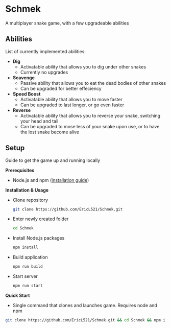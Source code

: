 # Schmek
A multiplayer snake game, with a few upgradeable abilities

## Abilities
List of currently implemented abilities: 

- **Dig**
  - Activatable ability that allows you to dig under other snakes
  - Currently no upgrades
- **Scavenge**
  - Passive ability that allows you to eat the dead bodies of other snakes
  - Can be upgraded for better effeciency
- **Speed Boost**
  - Activatable ability that allows you to move faster
  - Can be upgraded to last longer, or go even faster
- **Reverse**
  - Activatable ability that allows you to reverse your snake, switching your head and tail
  - Can be upgraded to mose less of your snake upon use, or to have the lost snake become alive

## Setup
Guide to get the game up and running locally

**Prerequisites**
- Node.js and npm ([installation guide](https://docs.npmjs.com/downloading-and-installing-node-js-and-npm))

**Installation & Usage**
- Clone repository
  ```bash
  git clone https://github.com/EricL521/Schmek.git
  ```
- Enter newly created folder
  ```bash
  cd Schmek
  ```
- Install Node.js packages
  ```bash
  npm install
  ```
- Build application
  ```bash
  npm run build
  ```
- Start server
  ```bash
  npm run start
  ```

**Quick Start**
- Single command that clones and launches game. Requires node and npm
```bash
git clone https://github.com/EricL521/Schmek.git && cd Schmek && npm i && npm run build && npm run start
```
